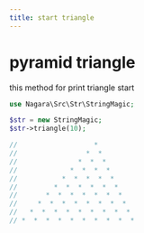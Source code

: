 ```yaml
---
title: start triangle
---
```


# pyramid triangle

this method for print triangle start

```php
use Nagara\Src\Str\StringMagic;

$str = new StringMagic;
$str->triangle(10);

//                   *
//                 *  *
//               *  *  *
//             *  *  *  *
//           *  *  *  *  *
//         *  *  *  *  *  *
//       *  *  *  *  *  *  *
//     *  *  *  *  *  *  *  *
//   *  *  *  *  *  *  *  *  *
// *  *  *  *  *  *  *  *  *  *
```
